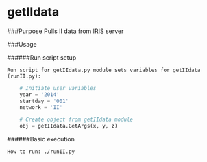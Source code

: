 getIIdata
=========

###Purpose
    Pulls II data from IRIS server

###Usage

######Run script setup 

    Run script for getIIdata.py module sets variables for getIIdata (runII.py):
```python
    # Initiate user variables 
    year = '2014'
    startday = '001'
    network = 'II'

    # Create object from getIIdata module
    obj = getIIdata.GetArgs(x, y, z)
```

######Basic execution

    How to run: ./runII.py
